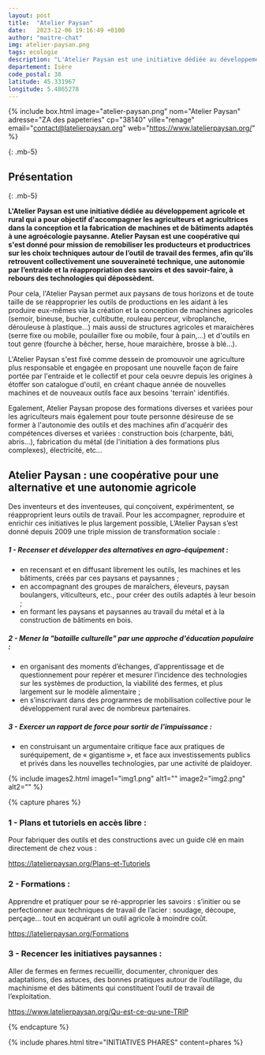 ```yaml
---
layout: post
title:  "Atelier Paysan"
date:   2023-12-06 19:16:49 +0100
author: "maitre-chat"
img: atelier-paysan.png
tags: ecologie
description: "L'Atelier Paysan est une initiative dédiée au développement agricole et rural qui a pour objectif d'accompagner les agriculteurs et agricultrices dans la conception et la fabrication de machines et de bâtiments adaptés à une agroécologie paysanne. Atelier Paysan est une coopérative qui s'est donné pour mission de remobiliser les producteurs et productrices sur les choix techniques autour de l’outil de travail des fermes, afin qu'ils retrouvent collectivement une souveraineté technique, une autonomie par l’entraide et la réappropriation des savoirs et des savoir-faire, à rebours des technologies qui dépossèdent."
departement: Isère
code_postal: 38
latitude: 45.331967
longitude: 5.4865278
---
```


{% include box.html image="atelier-paysan.png" nom="Atelier Paysan" adresse="ZA des papeteries" cp="38140" ville="renage" email="contact@latelierpaysan.org" web="https://www.latelierpaysan.org/" %}

{: .mb-5}

## Présentation

{: .mb-5}

<b>L'Atelier Paysan est une initiative dédiée au développement agricole et rural qui a pour objectif d'accompagner les agriculteurs et agricultrices dans la conception et la fabrication de machines et de bâtiments adaptés à une agroécologie paysanne. Atelier Paysan est une coopérative qui s'est donné pour mission de remobiliser les producteurs et productrices sur les choix techniques autour de l’outil de travail des fermes, afin qu'ils retrouvent collectivement une souveraineté technique, une autonomie par l’entraide et la réappropriation des savoirs et des savoir-faire, à rebours des technologies qui dépossèdent.</b>

Pour cela, l'Atelier Paysan permet aux paysans de tous horizons et de toute taille de se réapproprier les outils de productions en les aidant à les produire eux-mêmes via la création et la conception de machines agricoles (semoir, bineuse, bucher, cultibutte, rouleau perceur, vibroplanche, dérouleuse à plastique...) mais aussi de structures agricoles et maraichères (serre fixe ou mobile, poulailler fixe ou mobile, four à pain,...)  et d'outils en tout genre (fourche à bêcher, herse, houe maraichère, brosse à blé...). 

L'Atelier Paysan s'est fixé comme dessein de promouvoir une agriculture plus responsable et engagée en proposant une nouvelle façon de faire portée par l'entraide et le collectif et pour cela oeuvre depuis les origines à étoffer son catalogue d'outil, en créant chaque année de nouvelles machines et de nouveaux outils face aux besoins 'terrain' identifiés.

Egalement, Atelier Paysan propose des formations diverses et variées pour les agriculteurs mais également pour toute personne désireuse de se former à l'autonomie des outils et des machines afin d'acquérir des compétences diverses et variées : construction bois (charpente, bâti, abris...), fabrication du métal (de l'initiation à des formations plus complexes), électricité, etc...




## Atelier Paysan : une coopérative pour une alternative et une autonomie agricole

Des inventeurs et des inventeuses, qui conçoivent, expérimentent, se réapproprient leurs outils de travail. Pour les accompagner, reproduire et enrichir ces initiatives le plus largement possible, L’Atelier Paysan s’est donné depuis 2009 une triple mission de transformation sociale :

##### 1 - Recenser et développer des alternatives en agro-équipement :
- en recensant et en diffusant librement les outils, les machines et les bâtiments, créés par ces paysans et paysannes ;
- en accompagnant des groupes de maraîchers, éleveurs, paysan boulangers, viticulteurs, etc., pour créer des outils adaptés à leur besoin ;
- en formant les paysans et paysannes au travail du métal et à la construction de bâtiments en bois.

##### 2 - Mener la "bataille culturelle" par une approche d'éducation populaire :
- en organisant des moments d’échanges, d’apprentissage et de questionnement pour repérer et mesurer l’incidence des technologies sur les systèmes de production, la viabilité des fermes, et plus largement sur le modèle alimentaire ;
- en s’inscrivant dans des programmes de mobilisation collective pour le développement rural avec de nombreux partenaires.

##### 3 - Exercer un rapport de force pour sortir de l'impuissance :
- en construisant un argumentaire critique face aux pratiques de suréquipement, de « gigantisme », et face aux investissements publics et privés dans les nouvelles technologies, par une activité de plaidoyer.

{% include images2.html image1="img1.png" alt1="" image2="img2.png" alt2="" %}


{% capture phares %}
### 1 - Plans et tutoriels en accès libre :
Pour fabriquer des outils et des constructions avec un guide clé en main directement de chez vous :

https://latelierpaysan.org/Plans-et-Tutoriels

### 2 - Formations :
Apprendre et pratiquer pour se ré-approprier les savoirs : s’initier ou se perfectionner aux techniques de travail de l’acier : soudage, découpe, perçage… tout en acquérant un outil agricole à moindre coût.

https://latelierpaysan.org/Formations

### 3 - Recencer les initiatives paysannes :
Aller de fermes en fermes recueillir, documenter, chroniquer des adaptations, des astuces, des bonnes pratiques autour de l’outillage, du machinisme et des bâtiments qui constituent l’outil de travail de l’exploitation.

https://www.latelierpaysan.org/Qu-est-ce-qu-une-TRIP

{% endcapture %}

{% include phares.html titre="INITIATIVES PHARES" content=phares %}